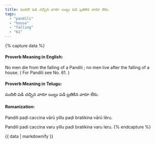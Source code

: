 ```yaml
---
title: పందిలి పడి చచ్చిన వారూ యిల్లు పడి బ్రతికిన వారూ లేరు.
tags:
  - "pandili"
  - "house"
  - "falling"
  - "61"
---
```


{% capture data %}
#### Proverb Meaning in English:
No men die from the falling of a Pandili ; no men live after the falling of a house.
( For Pandili see No. 61. )

#### Proverb Meaning in Telugu:
పందిలి పడి చచ్చిన వారూ యిల్లు పడి బ్రతికిన వారూ లేరు.

#### Romanization:
Pandili paḍi caccina vārū yillu paḍi bratikina vārū lēru.

Pandili padi caccina varu yillu padi bratikina varu leru.
{% endcapture %}

{{ data | markdownify }}

